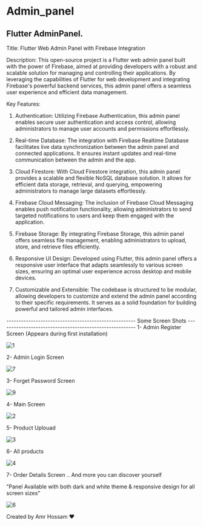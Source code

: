 # Admin_panel

Flutter AdminPanel.
-------------------------------------------------------------------------------------------------------------
Title: Flutter Web Admin Panel with Firebase Integration

Description:
This open-source project is a Flutter web admin panel built with the power of Firebase, aimed at providing developers with a robust and scalable solution for managing and controlling their applications. By leveraging the capabilities of Flutter for web development and integrating Firebase's powerful backend services, this admin panel offers a seamless user experience and efficient data management.

Key Features:
1. Authentication: Utilizing Firebase Authentication, this admin panel enables secure user authentication and access control, allowing administrators to manage user accounts and permissions effortlessly.

2. Real-time Database: The integration with Firebase Realtime Database facilitates live data synchronization between the admin panel and connected applications. It ensures instant updates and real-time communication between the admin and the app.

3. Cloud Firestore: With Cloud Firestore integration, this admin panel provides a scalable and flexible NoSQL database solution. It allows for efficient data storage, retrieval, and querying, empowering administrators to manage large datasets effortlessly.

4. Firebase Cloud Messaging: The inclusion of Firebase Cloud Messaging enables push notification functionality, allowing administrators to send targeted notifications to users and keep them engaged with the application.

5. Firebase Storage: By integrating Firebase Storage, this admin panel offers seamless file management, enabling administrators to upload, store, and retrieve files efficiently.

6. Responsive UI Design: Developed using Flutter, this admin panel offers a responsive user interface that adapts seamlessly to various screen sizes, ensuring an optimal user experience across desktop and mobile devices.

7. Customizable and Extensible: The codebase is structured to be modular, allowing developers to customize and extend the admin panel according to their specific requirements. It serves as a solid foundation for building powerful and tailored admin interfaces.

----------------------------------------------------- Some Screen Shots --------------------------------------------------------
1- Admin Register Screen (Appears during first installation)

![1](https://github.com/3MR7OSSAM/Flutter_Admin_Panel/assets/83048066/8b557538-8d3a-45d8-b347-67980d388721)

2- Admin Login Screen 

![7](https://github.com/3MR7OSSAM/Flutter_Admin_Panel/assets/83048066/6dd93ca4-d798-4531-9aaa-2e0150a20205)

3- Forget Password Screen

![9](https://github.com/3MR7OSSAM/Flutter_Admin_Panel/assets/83048066/499d2d02-e5b8-4dc9-940d-6044ec8c2c8d)


4- Main Screen 

![2](https://github.com/3MR7OSSAM/Flutter_Admin_Panel/assets/83048066/eeab37ed-3450-4f93-9a45-04cc8642832b)


5- Product Uplouad 

![3](https://github.com/3MR7OSSAM/Flutter_Admin_Panel/assets/83048066/f89f3d36-70e1-427b-8624-42bc6ca27af9)

 
6- All products 

![4](https://github.com/3MR7OSSAM/Flutter_Admin_Panel/assets/83048066/3209d8cc-d7c9-4aa7-853a-e1ef75bd1033)


7- Order Details Screen .. And more you can discover yourself

"Panel Available with both dark and white theme & responsive design for all screen sizes"  

![6](https://github.com/3MR7OSSAM/Flutter_Admin_Panel/assets/83048066/ec9e93ca-31fc-4465-bd8d-1ac2627cf147)


Created by Amr Hossam ❤️







